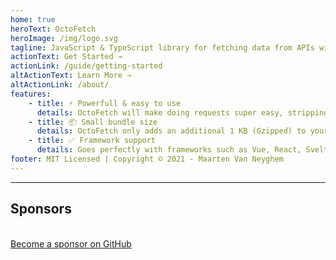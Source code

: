 ```yaml
---
home: true
heroText: OctoFetch
heroImage: /img/logo.svg
tagline: JavaScript & TypeScript library for fetching data from APIs with zero dependencies.
actionText: Get Started →
actionLink: /guide/getting-started
altActionText: Learn More →
altActionLink: /about/
features:
    - title: ⚡️ Powerfull & easy to use
      details: OctoFetch will make doing requests super easy, stripping down on boilerplate code.
    - title: 📦 Small bundle size
      details: OctoFetch only adds an additional 1 KB (Gzipped) to your bundle size with zero dependencies.
    - title: ✅ Framework support
      details: Goes perfectly with frameworks such as Vue, React, Svelte & more!
footer: MIT Licensed | Copyright © 2021 - Maarten Van Neyghem
---
```


<hr />
<div class="sponsors">
    <h2>Sponsors</h2>
    <div class="logos">
      <a v-for="{ href, logo, name } of sponsors" :href="href" target="_blank" rel="noopener" aria-label="sponsor-img">
        <img :src="logo" :alt="name">
      </a>
    </div>
    <br>
    <a href="https://github.com/sponsors/maartenvn" target="_blank" rel="noopener">Become a sponsor on GitHub</a>
</div>

<script setup>
import sponsors from "./.vitepress/content/sponsors.json";
</script>
